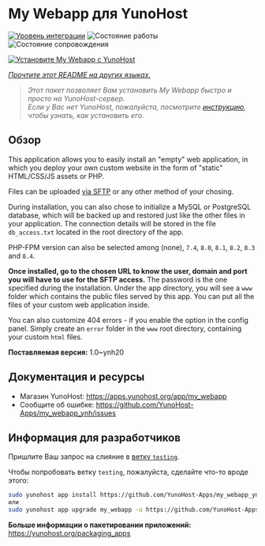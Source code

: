<!--
Важно: этот README был автоматически сгенерирован <https://github.com/YunoHost/apps/tree/master/tools/readme_generator>
Он НЕ ДОЛЖЕН редактироваться вручную.
-->

# My Webapp для YunoHost

[![Уровень интеграции](https://apps.yunohost.org/badge/integration/my_webapp)](https://ci-apps.yunohost.org/ci/apps/my_webapp/)
![Состояние работы](https://apps.yunohost.org/badge/state/my_webapp)
![Состояние сопровождения](https://apps.yunohost.org/badge/maintained/my_webapp)

[![Установите My Webapp с YunoHost](https://install-app.yunohost.org/install-with-yunohost.svg)](https://install-app.yunohost.org/?app=my_webapp)

*[Прочтите этот README на других языках.](./ALL_README.md)*

> *Этот пакет позволяет Вам установить My Webapp быстро и просто на YunoHost-сервер.*  
> *Если у Вас нет YunoHost, пожалуйста, посмотрите [инструкцию](https://yunohost.org/install), чтобы узнать, как установить его.*

## Обзор

This application allows you to easily install an "empty" web application, in which you deploy your own custom website in the form of "static" HTML/CSS/JS assets or PHP.

Files can be uploaded [via SFTP](https://yunohost.org/en/filezilla) or any other method of your chosing.

During installation, you can also chose to initialize a MySQL or PostgreSQL database, which will be backed up and restored just like the other files in your application. The connection details will be stored in the file `db_access.txt` located in the root directory of the app.

PHP-FPM version can also be selected among (none), `7.4`, `8.0`, `8.1`, `8.2`, `8.3` and `8.4`.

**Once installed, go to the chosen URL to know the user, domain and port you will have to use for the SFTP access.** The password is the one specified during the installation. Under the app directory, you will see a `www` folder which contains the public files served by this app. You can put all the files of your custom web application inside.

You can also customize 404 errors - if you enable the option in the config panel. Simply create an `error` folder in the `www` root directory, containing your custom `html` files. 


**Поставляемая версия:** 1.0~ynh20
## Документация и ресурсы

- Магазин YunoHost: <https://apps.yunohost.org/app/my_webapp>
- Сообщите об ошибке: <https://github.com/YunoHost-Apps/my_webapp_ynh/issues>

## Информация для разработчиков

Пришлите Ваш запрос на слияние в [ветку `testing`](https://github.com/YunoHost-Apps/my_webapp_ynh/tree/testing).

Чтобы попробовать ветку `testing`, пожалуйста, сделайте что-то вроде этого:

```bash
sudo yunohost app install https://github.com/YunoHost-Apps/my_webapp_ynh/tree/testing --debug
или
sudo yunohost app upgrade my_webapp -u https://github.com/YunoHost-Apps/my_webapp_ynh/tree/testing --debug
```

**Больше информации о пакетировании приложений:** <https://yunohost.org/packaging_apps>
